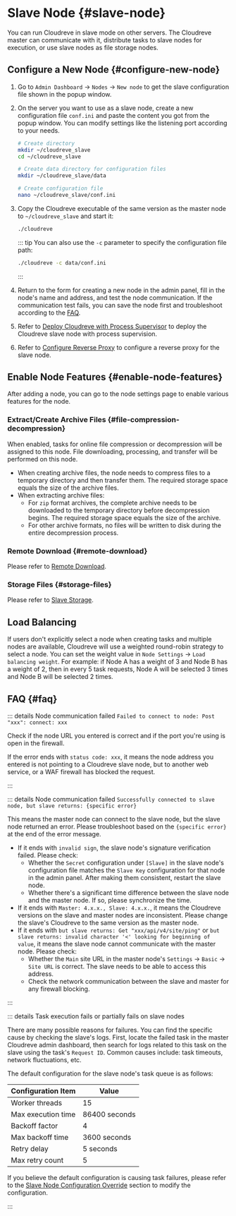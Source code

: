 # Slave Node {#slave-node}

You can run Cloudreve in slave mode on other servers. The Cloudreve master can communicate with it, distribute tasks to slave nodes for execution, or use slave nodes as file storage nodes.

## Configure a New Node {#configure-new-node}

1. Go to `Admin Dashboard` -> `Nodes` -> `New node` to get the slave configuration file shown in the popup window.
2. On the server you want to use as a slave node, create a new configuration file `conf.ini` and paste the content you got from the popup window. You can modify settings like the listening port according to your needs.

   ```bash
   # Create directory
   mkdir ~/cloudreve_slave
   cd ~/cloudreve_slave

   # Create data directory for configuration files
   mkdir ~/cloudreve_slave/data

   # Create configuration file
   nano ~/cloudreve_slave/conf.ini
   ```

3. Copy the Cloudreve executable of the same version as the master node to `~/cloudreve_slave` and start it:

   ```bash
   ./cloudreve
   ```

   ::: tip
   You can also use the `-c` parameter to specify the configuration file path:

   ```bash
   ./cloudreve -c data/conf.ini
   ```

   :::

4. Return to the form for creating a new node in the admin panel, fill in the node's name and address, and test the node communication. If the communication test fails, you can save the node first and troubleshoot according to the [FAQ](#faq).
5. <Badge type="info" text="Optional" /> Refer to [Deploy Cloudreve with Process Supervisor](../overview/deploy/supervisor) to deploy the Cloudreve slave node with process supervision.
6. <Badge type="info" text="Optional" /> Refer to [Configure Reverse Proxy](../overview/deploy/configure#configure-reverse-proxy) to configure a reverse proxy for the slave node.

## Enable Node Features {#enable-node-features}

After adding a node, you can go to the node settings page to enable various features for the node.

### Extract/Create Archive Files {#file-compression-decompression}

When enabled, tasks for online file compression or decompression will be assigned to this node. File downloading, processing, and transfer will be performed on this node.

- When creating archive files, the node needs to compress files to a temporary directory and then transfer them. The required storage space equals the size of the archive files.
- When extracting archive files:
  - For `zip` format archives, the complete archive needs to be downloaded to the temporary directory before decompression begins. The required storage space equals the size of the archive.
  - For other archive formats, no files will be written to disk during the entire decompression process.

### Remote Download {#remote-download}

Please refer to [Remote Download](./remote-download).

### Storage Files {#storage-files}

Please refer to [Slave Storage](./storage/remote).

## Load Balancing

If users don't explicitly select a node when creating tasks and multiple nodes are available, Cloudreve will use a weighted round-robin strategy to select a node. You can set the weight value in `Node Settings` -> `Load balancing weight`. For example: if Node A has a weight of 3 and Node B has a weight of 2, then in every 5 task requests, Node A will be selected 3 times and Node B will be selected 2 times.

## FAQ {#faq}

::: details Node communication failed `Failed to connect to node: Post "xxx": connect: xxx`

Check if the node URL you entered is correct and if the port you're using is open in the firewall.

If the error ends with `status code: xxx`, it means the node address you entered is not pointing to a Cloudreve slave node, but to another web service, or a WAF firewall has blocked the request.

:::

::: details Node communication failed `Successfully connected to slave node, but slave returns: {specific error}`

This means the master node can connect to the slave node, but the slave node returned an error. Please troubleshoot based on the `{specific error}` at the end of the error message.

- If it ends with `invalid sign`, the slave node's signature verification failed. Please check:
  - Whether the `Secret` configuration under `[Slave]` in the slave node's configuration file matches the `Slave Key` configuration for that node in the admin panel. After making them consistent, restart the slave node.
  - Whether there's a significant time difference between the slave node and the master node. If so, please synchronize the time.
- If it ends with `Master: 4.x.x., Slave: 4.x.x.`, it means the Cloudreve versions on the slave and master nodes are inconsistent. Please change the slave's Cloudreve to the same version as the master node.
- If it ends with `but slave returns: Get "xxx/api/v4/site/ping"` or `but slave returns: invalid character '<' looking for beginning of value`, it means the slave node cannot communicate with the master node. Please check:
  - Whether the `Main` site URL in the master node's `Settings` -> `Basic` -> `Site URL` is correct. The slave needs to be able to access this address.
  - Check the network communication between the slave and master for any firewall blocking.

:::

::: details Task execution fails or partially fails on slave nodes

There are many possible reasons for failures. You can find the specific cause by checking the slave's logs. First, locate the failed task in the master Cloudreve admin dashboard, then search for logs related to this task on the slave using the task's `Request ID`. Common causes include: task timeouts, network fluctuations, etc.

The default configuration for the slave node's task queue is as follows:

| Configuration Item | Value         |
| ------------------ | ------------- |
| Worker threads     | 15            |
| Max execution time | 86400 seconds |
| Backoff factor     | 4             |
| Max backoff time   | 3600 seconds  |
| Retry delay        | 5 seconds     |
| Max retry count    | 5             |

If you believe the default configuration is causing task failures, please refer to the [Slave Node Configuration Override](../overview/configure#slave-node-configuration-override) section to modify the configuration.

:::
